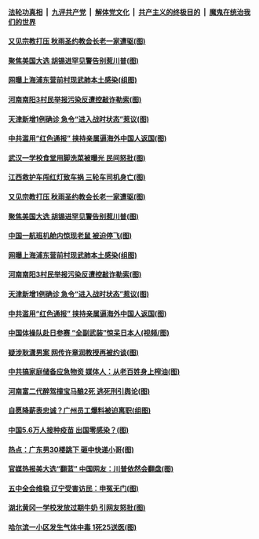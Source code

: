 

####  [法轮功真相](../../../../basic/blob/master/README.md?t=11100102) &nbsp;|&nbsp; [九评共产党](../../../../9ping.md/blob/master/README.md?t=11100102) &nbsp;|&nbsp; [解体党文化](../../../../jtdwh.md/blob/master/README.md?t=11100102)  &nbsp;|&nbsp; [共产主义的终极目的](../../../../gczydzjmd.md/blob/master/README.md?t=11100102) &nbsp;|&nbsp; [魔鬼在统治我们的世界](../../../../mgztzwmdsj.md/blob/master/README.md?t=11100102) 

#### [又见宗教打压 秋雨圣约教会长老一家遭驱(图)](../pages/p1/951968.md?t=11100102) 

#### [聚焦美国大选 胡锡进罕见警告别惹川普(图)](../pages/p1/951980.md?t=11100102) 

#### [网曝上海浦东营前村现武肺本土感染(组图)](../pages/p1/951942.md?t=11100102) 

#### [河南南阳3村民举报污染反遭控敲诈勒索(图)](../pages/p1/951939.md?t=11100102) 

#### [天津新增1例确诊 急令“进入战时状态”惹议(图)](../pages/p1/951901.md?t=11100102) 

#### [中共滥用“红色通报” 挟持亲属逼海外中国人返国(图)](../pages/p1/951893.md?t=11100102) 

#### [武汉一学校食堂用脚洗菜被曝光 民间怒批(图)](../pages/p1/951982.md?t=11100102) 

#### [江西救护车闯红灯致车祸 三轮车司机身亡(图)](../pages/p1/951959.md?t=11100102) 

#### [又见宗教打压 秋雨圣约教会长老一家遭驱(图)](../pages/p1/951968.md?t=11100102) 

#### [聚焦美国大选 胡锡进罕见警告别惹川普(图)](../pages/p1/951980.md?t=11100102) 

#### [中国一航班机舱内惊现老鼠 被迫停飞(图)](../pages/p1/951934.md?t=11100102) 

#### [网曝上海浦东营前村现武肺本土感染(组图)](../pages/p1/951942.md?t=11100102) 

#### [河南南阳3村民举报污染反遭控敲诈勒索(图)](../pages/p1/951939.md?t=11100102) 

#### [天津新增1例确诊 急令“进入战时状态”惹议(图)](../pages/p1/951901.md?t=11100102) 

#### [中共滥用“红色通报” 挟持亲属逼海外中国人返国(图)](../pages/p1/951893.md?t=11100102) 

#### [中国体操队赴日参赛 “全副武装”惊呆日本人(视频/图)](../pages/p1/951840.md?t=11100102) 

#### [疑涉耿潇男案 网传许章润教授再被约谈(图)](../pages/p1/951853.md?t=11100102) 

#### [中共搞家庭储备应急物资 媒体人：从老百姓身上榨油(图)](../pages/p1/951839.md?t=11100102) 

#### [河南富二代醉驾撞宝马酿2死 逃死刑引舆论(图)](../pages/p1/951800.md?t=11100102) 

#### [自愿降薪表忠诚？广州员工爆料被迫离职(组图)](../pages/p1/951823.md?t=11100102) 

#### [中国5.6万人接种疫苗 出国零感染？(图)](../pages/p1/951807.md?t=11100102) 

#### [热点：广东男30楼跳下 砸中快递小哥(图)](../pages/p1/951767.md?t=11100102) 

#### [官媒热报美大选“翻蓝” 中国网友：川普依然会翻盘(图)](../pages/p1/951753.md?t=11100102) 

#### [五中全会维稳 辽宁受害访民：申冤无门(图)](../pages/p1/951741.md?t=11100102) 

#### [湖北黄冈一学校发放过期牛奶 引网友怒批(图)](../pages/p1/951746.md?t=11100102) 

#### [哈尔滨一小区发生气体中毒 1死25送医(图)](../pages/p1/951761.md?t=11100102) 

